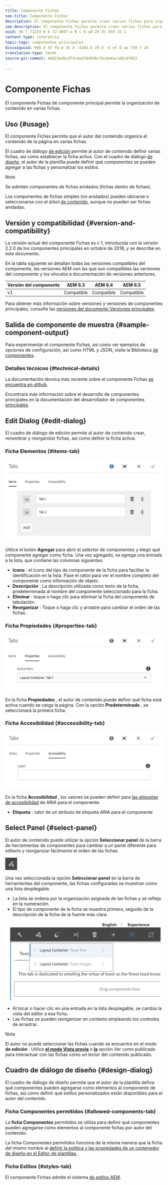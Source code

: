 ```yaml
---
title: Componente Fichas
seo-title: Componente Fichas
description: El componente Fichas permite crear varias fichas para organizar el contenido de una página.
seo-description: El componente Fichas permite crear varias fichas para organizar el contenido de una página.
uuid: 46 f 71233-8 b 12-4887-a 0 c 6-ad 24 dc 469 cb 1
content-type: referencia
topic-tags: componentes principales
discoiquuid: 966 d 47 fb-d 35 d -4103-b 29 d -4 ef 0 aa 739 f 24
translation-type: tm+mt
source-git-commit: 48d23edbcdf4c4ed70d590cf6c6e4ac1db14f852

---
```



# Componente Fichas

El componente Fichas de componente principal permite la organización de contenido en varias fichas.

## Uso {#usage}

El componente Fichas permite que el autor del contenido organice el contenido de la página en varias fichas.

El cuadro de diálogo [de edición](#edit-dialog) permite al autor de contenido definir varias fichas, así como establecer la ficha activa. Con el cuadro de diálogo [de diseño](#design-dialog), el autor de la plantilla puede definir qué componentes se pueden agregar a las fichas y personalizar los estilos.

>[!NOTE]
>
>Se admiten componentes de fichas anidados (fichas dentro de fichas).
>
>Los componentes de fichas simples (no anidados) pueden ubicarse o seleccionarse con el árbol [de contenido](https://helpx.adobe.com/experience-manager/6-5/sites/authoring/using/author-environment-tools.html), aunque no pueden ser fichas anidadas.

## Versión y compatibilidad {#version-and-compatibility}

La versión actual del componente Fichas es v 1, introducida con la versión 2.2.0 de los componentes principales en octubre de 2018, y se describe en este documento.

En la tabla siguiente se detallan todas las versiones compatibles del componente, las versiones AEM con las que son compatibles las versiones del componente y los vínculos a documentación de versiones anteriores.

| Versión del componente | AEM 6.3 | AEM 6.4 | AEM 6.5 |
|--- |--- |--- |--- |
| v1 | Compatible | Compatible | Compatible |

Para obtener más información sobre versiones y versiones de componentes principales, consulte las [versiones del documento Versiones principales](versions.md).

## Salida de componente de muestra {#sample-component-output}

Para experimentar el componente Fichas, así como ver ejemplos de opciones de configuración, así como HTML y JSON, visite la Biblioteca [de componentes](http://opensource.adobe.com/aem-core-wcm-components/library/tabs.html).

### Detalles técnicos {#technical-details}

La documentación técnica más reciente sobre el componente Fichas [se encuentra en github](https://github.com/adobe/aem-core-wcm-components/blob/master/content/src/content/jcr_root/apps/core/wcm/components/tabs/v1/tabs).

Encontrará más información sobre el desarrollo de componentes principales en la documentación del desarrollador de componentes [principales](developing.md).

## Edit Dialog {#edit-dialog}

El cuadro de diálogo de edición permite al autor de contenido crear, renombrar y reorganizar fichas, así como definir la ficha activa.

### Ficha Elementos {#items-tab}

![](assets/screen-shot-2019-08-29-12.28.16.png)

Utilice el botón **Agregar** para abrir el selector de componentes y elegir qué componente agregar como ficha. Una vez agregado, se agrega una entrada a la lista, que contiene las columnas siguientes:

* **Icono** : el icono del tipo de componente de la ficha para facilitar la identificación en la lista. Pase el ratón para ver el nombre completo del componente como información de objeto.
* **Descripción** : La descripción utilizada como texto de la ficha, predeterminada al nombre del componente seleccionado para la ficha.
* **Eliminar** : toque o haga clic para eliminar la ficha del componente de tabulación.
* **Reorganizar** : Toque o haga clic y arrastre para cambiar el orden de las fichas.

### Ficha Propiedades {#properties-tab}

![](assets/screen-shot-2019-08-29-12.28.32.png)

En la ficha **Propiedades** , el autor de contenido puede definir qué ficha está activa cuando se carga la página. Con la opción **Predeterminado** , se seleccionará la primera ficha.

### Ficha Accesibilidad {#accessibility-tab}

![](assets/screen-shot-2019-08-29-12.28.40.png)

En la ficha **Accesibilidad** , los valores se pueden definir para [las etiquetas de accesibilidad](https://www.w3.org/WAI/standards-guidelines/aria/) de ARIA para el componente.

* **Etiqueta** : valor de un atributo de etiqueta ARIA para el componente

## Select Panel {#select-panel}

El autor de contenido puede utilizar la opción **Seleccionar panel** de la barra de herramientas de componentes para cambiar a un panel diferente para editarlo y reorganizar fácilmente el orden de las fichas.

![](assets/screenshot_2018-10-11at165417.png)

Una vez seleccionada la opción **Seleccionar panel** en la barra de herramientas del componente, las fichas configuradas se muestran como una lista desplegable.

* La lista se ordena por la organización asignada de las fichas y se refleja en la numeración.
* El tipo de componente de la ficha se muestra primero, seguido de la descripción de la ficha de la fuente más clara.

![](assets/screenshot_2018-10-11at165154.png)

* Al tocar o hacer clic en una entrada en la lista desplegable, se cambia la vista del editor a esa ficha.
* Las fichas se pueden reorganizar en contexto empleando los controles de arrastrar.

>[!NOTE]
>
>El autor no puede seleccionar las fichas cuando se encuentra en el modo **de edición** . Utilice [**el modo Vista previa**](https://helpx.adobe.com/experience-manager/6-5/sites/authoring/using/editing-content.html) o **[la](https://helpx.adobe.com/experience-manager/6-5/sites/authoring/using/editing-content.html)** opción Ver como publicado para interactuar con las fichas como un lector del contenido publicado.

## Cuadro de diálogo de diseño {#design-dialog}

El cuadro de diálogo de diseño permite que el autor de la plantilla defina qué componentes pueden agregarse como elementos al componente de fichas, así como definir qué estilos personalizados están disponibles para el autor del contenido.

### Ficha Componentes permitidos {#allowed-components-tab}

La **ficha Componentes** permitidos se utiliza para definir qué componentes pueden agregarse como elementos al componente fichas por autor del contenido.

La ficha Componentes permitidos funciona de la misma manera que la ficha del mismo nombre al [definir la política y las propiedades de un contenedor de diseño en el Editor de plantillas.](https://helpx.adobe.com/experience-manager/6-5/sites/authoring/using/templates.html)

### Ficha Estilos {#styles-tab}

El componente Fichas admite el sistema [de estilos AEM](authoring.md#component-styling).
